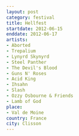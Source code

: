 ```yaml
---
layout: post
category: festival
title: Hellfest
startdate: 2012-06-15
enddate: 2012-06-17
artists: 
- Aborted
- Trepalium
- Lynyrd Skynyrd
- Steel Panther
- The Devil's Blood
- Guns N' Roses
- Acid King
- Ihsahn
- Slash
- Ozzy Osbourne & Friends
- Lamb of God
place: 
- Val de Moine
country: France
city: Clisson
---
```


